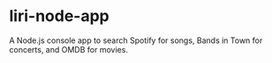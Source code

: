 # liri-node-app
A Node.js console app to search Spotify for songs, Bands in Town for concerts, and OMDB for movies.
